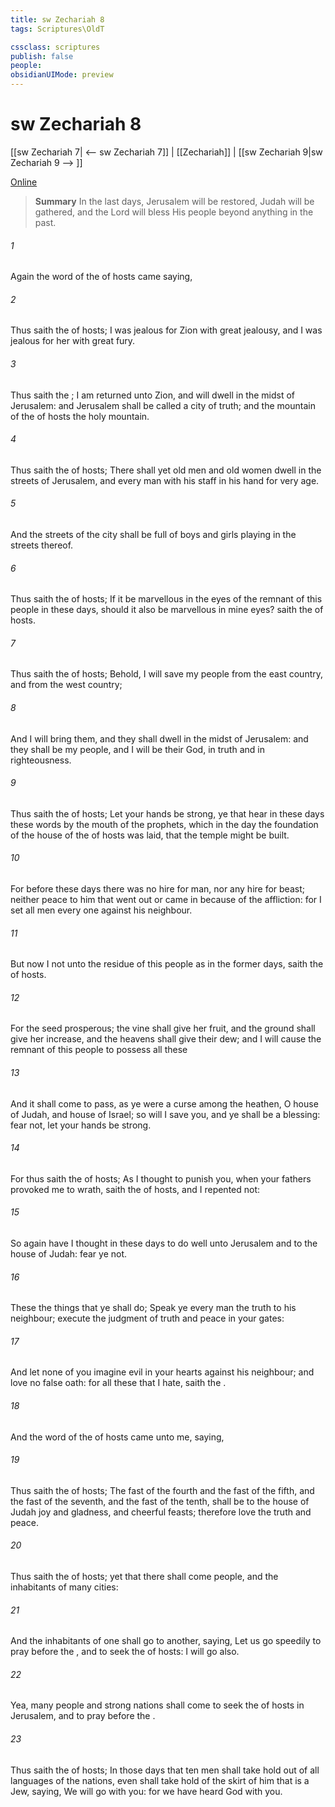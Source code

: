 ```yaml
---
title: sw Zechariah 8
tags: Scriptures\OldT

cssclass: scriptures
publish: false
people:
obsidianUIMode: preview
---
```


# sw Zechariah 8
[[sw Zechariah 7| <-- sw Zechariah 7]] | [[Zechariah]] | [[sw Zechariah 9|sw Zechariah 9 --> ]]

[Online](https://churchofjesuschrist.org/study/scriptures/ot/zech/8?lang=eng)

> __Summary__
In the last days, Jerusalem will be restored, Judah will be gathered, and the Lord will bless His people beyond anything in the past.

###### 1 
Again the word of the  of hosts came  saying,

###### 2 
Thus saith the  of hosts; I was jealous for Zion with great jealousy, and I was jealous for her with great fury.

###### 3 
Thus saith the ; I am returned unto Zion, and will dwell in the midst of Jerusalem: and Jerusalem shall be called a city of truth; and the mountain of the  of hosts the holy mountain.

###### 4 
Thus saith the  of hosts; There shall yet old men and old women dwell in the streets of Jerusalem, and every man with his staff in his hand for very age.

###### 5 
And the streets of the city shall be full of boys and girls playing in the streets thereof.

###### 6 
Thus saith the  of hosts; If it be marvellous in the eyes of the remnant of this people in these days, should it also be marvellous in mine eyes? saith the  of hosts.

###### 7 
Thus saith the  of hosts; Behold, I will save my people from the east country, and from the west country;

###### 8 
And I will bring them, and they shall dwell in the midst of Jerusalem: and they shall be my people, and I will be their God, in truth and in righteousness.

###### 9 
Thus saith the  of hosts; Let your hands be strong, ye that hear in these days these words by the mouth of the prophets, which  in the day  the foundation of the house of the  of hosts was laid, that the temple might be built.

###### 10 
For before these days there was no hire for man, nor any hire for beast; neither  peace to him that went out or came in because of the affliction: for I set all men every one against his neighbour.

###### 11 
But now I  not  unto the residue of this people as in the former days, saith the  of hosts.

###### 12 
For the seed  prosperous; the vine shall give her fruit, and the ground shall give her increase, and the heavens shall give their dew; and I will cause the remnant of this people to possess all these 

###### 13 
And it shall come to pass,  as ye were a curse among the heathen, O house of Judah, and house of Israel; so will I save you, and ye shall be a blessing: fear not,  let your hands be strong.

###### 14 
For thus saith the  of hosts; As I thought to punish you, when your fathers provoked me to wrath, saith the  of hosts, and I repented not:

###### 15 
So again have I thought in these days to do well unto Jerusalem and to the house of Judah: fear ye not.

###### 16 
These  the things that ye shall do; Speak ye every man the truth to his neighbour; execute the judgment of truth and peace in your gates:

###### 17 
And let none of you imagine evil in your hearts against his neighbour; and love no false oath: for all these  that I hate, saith the .

###### 18 
And the word of the  of hosts came unto me, saying,

###### 19 
Thus saith the  of hosts; The fast of the fourth  and the fast of the fifth, and the fast of the seventh, and the fast of the tenth, shall be to the house of Judah joy and gladness, and cheerful feasts; therefore love the truth and peace.

###### 20 
Thus saith the  of hosts;  yet  that there shall come people, and the inhabitants of many cities:

###### 21 
And the inhabitants of one  shall go to another, saying, Let us go speedily to pray before the , and to seek the  of hosts: I will go also.

###### 22 
Yea, many people and strong nations shall come to seek the  of hosts in Jerusalem, and to pray before the .

###### 23 
Thus saith the  of hosts; In those days  that ten men shall take hold out of all languages of the nations, even shall take hold of the skirt of him that is a Jew, saying, We will go with you: for we have heard  God  with you.

